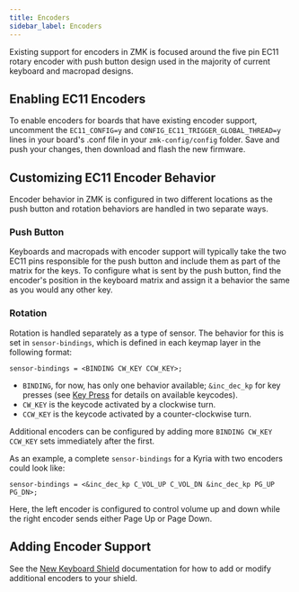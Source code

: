 ```yaml
---
title: Encoders
sidebar_label: Encoders
---
```


Existing support for encoders in ZMK is focused around the five pin EC11 rotary encoder with push button design used in the majority of current keyboard and macropad designs.

## Enabling EC11 Encoders

To enable encoders for boards that have existing encoder support, uncomment the `EC11_CONFIG=y` and `CONFIG_EC11_TRIGGER_GLOBAL_THREAD=y` lines in your board's .conf file in your `zmk-config/config` folder. Save and push your changes, then download and flash the new firmware.

## Customizing EC11 Encoder Behavior

Encoder behavior in ZMK is configured in two different locations as the push button and rotation behaviors are handled in two separate ways.

### Push Button

Keyboards and macropads with encoder support will typically take the two EC11 pins responsible for the push button and include them as part of the matrix for the keys. To configure what is sent by the push button, find the encoder's position in the keyboard matrix and assign it a behavior the same as you would any other key.

### Rotation

Rotation is handled separately as a type of sensor. The behavior for this is set in `sensor-bindings`, which is defined in each keymap layer in the following format:

```
sensor-bindings = <BINDING CW_KEY CCW_KEY>;
```

- `BINDING`, for now, has only one behavior available; `&inc_dec_kp` for key presses (see [Key Press](/docs/behaviors/key-press) for details on available keycodes).
- `CW_KEY` is the keycode activated by a clockwise turn.
- `CCW_KEY` is the keycode activated by a counter-clockwise turn.

Additional encoders can be configured by adding more `BINDING CW_KEY CCW_KEY` sets immediately after the first.

As an example, a complete `sensor-bindings` for a Kyria with two encoders could look like:

```
sensor-bindings = <&inc_dec_kp C_VOL_UP C_VOL_DN &inc_dec_kp PG_UP PG_DN>;
```

Here, the left encoder is configured to control volume up and down while the right encoder sends either Page Up or Page Down.

## Adding Encoder Support

See the [New Keyboard Shield](/docs/dev-guide-new-shield#encoders) documentation for how to add or modify additional encoders to your shield.
